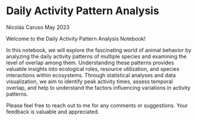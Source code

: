 Daily Activity Pattern Analysis
================
Nicolás Caruso
May 2023

Welcome to the Daily Activity Pattern Analysis Notebook! 

In this notebook, we will explore the fascinating world of animal behavior by
analyzing the daily activity patterns of multiple species and examining
the level of overlap among them. Understanding these patterns provides
valuable insights into ecological roles, resource utilization, and
species interactions within ecosystems. Through statistical analyses and
data visualization, we aim to identify peak activity times, assess
temporal overlap, and help to understand the factors influencing
variations in activity patterns.

Please feel free to reach out to me for any comments or suggestions. Your feedback is valuable and appreciated.
